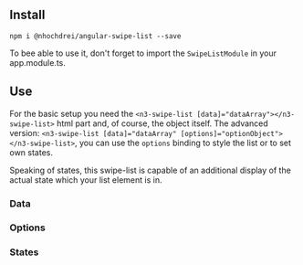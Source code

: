 ## Install

`npm i @nhochdrei/angular-swipe-list --save`

To bee able to use it, don't forget to import the `SwipeListModule` in your app.module.ts.

## Use

For the basic setup you need the ```<n3-swipe-list [data]="dataArray"></n3-swipe-list>``` html part and, of course, the object itself.
The advanced version: ```<n3-swipe-list [data]="dataArray" [options]="optionObject"></n3-swipe-list>```, you can use the `options` binding to style the list or to set own states.

Speaking of states, this swipe-list is capable of an additional display of the actual state which your list element is in.

### Data

### Options

### States
